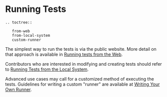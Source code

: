 # Running Tests

```eval_rst
.. toctree::

   from-web
   from-local-system
   custom-runner
```

The simplest way to run the tests is via the public website. More detail on
that approach is available in [Running tests from the Web](from-web).

Contributors who are interested in modifying and creating tests should refer to
[Running Tests from the Local System](from-local-system).

Advanced use cases may call for a customized method of executing the tests.
Guidelines for writing a custom "runner" are available at [Writing Your Own
Runner](custom-runner).
